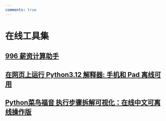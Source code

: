 ```yaml
---
comments: true
---
```

# 在线工具集

## [996 薪资计算助手](996-Salary-Calculator/index.html)
## [在网页上运行 Python3.12 解释器: 手机和 Pad 离线可用](py312run/console.html)
## [Python菜鸟福音 执行步骤拆解可视化：在线中文可离线操作版](python-tutor/index.html)